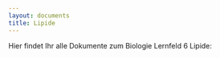 ```yaml
---
layout: documents
title: Lipide
---
```

Hier findet Ihr alle Dokumente zum Biologie Lernfeld 6 Lipide:

